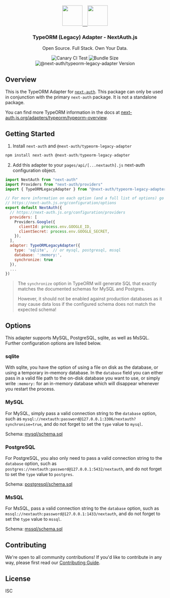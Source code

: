 <p align="center">
   <br/>
    <a href="https://next-auth.js.org" target="_blank"><img height="64px" src="https://next-auth.js.org/img/logo/logo-sm.png" />&nbsp;&nbsp;&nbsp;&nbsp;</a><img height="64px" src="https://raw.githubusercontent.com/nextauthjs/adapters/canary/packages/typeorm-legacy/logo.png" />
   <h3 align="center"><b>TypeORM (Legacy) Adapter</b> - NextAuth.js</h3>
   <p align="center">
   Open Source. Full Stack. Own Your Data.
   </p>
   <p align="center" style="align: center;">
      <img src="https://github.com/nextauthjs/adapters/actions/workflows/canary.yml/badge.svg" alt="Canary CI Test" />
      <img src="https://img.shields.io/bundlephobia/minzip/@next-auth/typeorm-legacy-adapter" alt="Bundle Size"/>
      <img src="https://img.shields.io/npm/v/@next-auth/typeorm-legacy-adapter" alt="@next-auth/typeorm-legacy-adapter Version" />
   </p>
</p>

## Overview

This is the TypeORM Adapter for [`next-auth`](https://next-auth.js.org). This package can only be used in conjunction with the primary `next-auth` package. It is not a standalone package.

You can find more TypeORM information in the docs at [next-auth.js.org/adapters/typeorm/typeorm-overview](https://next-auth.js.org/adapters/typeorm/typeorm-overview).

## Getting Started

1. Install `next-auth` and `@next-auth/typeorm-legacy-adapter`

```js
npm install next-auth @next-auth/typeorm-legacy-adapter
```

2. Add this adapter to your `pages/api/[...nextauth].js` next-auth configuration object.

```js
import NextAuth from "next-auth"
import Providers from "next-auth/providers"
import { TypeORMLegacyAdapter } from "@next-auth/typeorm-legacy-adapter"

// For more information on each option (and a full list of options) go to
// https://next-auth.js.org/configuration/options
export default NextAuth({
  // https://next-auth.js.org/configuration/providers
  providers: [
    Providers.Google({
      clientId: process.env.GOOGLE_ID,
      clientSecret: process.env.GOOGLE_SECRET,
    }),
  ],
  adapter: TypeORMLegacyAdapter({
    type: 'sqlite',  // or mysql, postgresql, mssql
    database: ':memory:',
    synchronize: true
  }),
  ...
})
```

> The `synchronize` option in TypeORM will generate SQL that exactly matches the documented schemas for MySQL and Postgres.
>
> However, it should not be enabled against production databases as it may cause data loss if the configured schema does not match the expected schema!

## Options

This adapter supports MySQL, PostgreSQL, sqlite, as well as MsSQL. Further configuration options are listed below.

### sqlite

With sqlite, you have the option of using a file on disk as the database, or using a temporary in-memory database. In the `database` field you can either pass in a valid file path to the on-disk database you want to use, or simply write `:memory:` for an in-memory database which will disappear whenever you restart the process.

### MySQL

For MySQL, simply pass a valid connection string to the `database` option, such as `mysql://nextauth:password@127.0.0.1:3306/nextauth?synchronise=true`, and do not forget to set the `type` value to `mysql`.

Schema: [mysql/schema.sql](https://github.com/nextauthjs/adapters/tree/canary/packages/typeorm-legacy/tests/mysql/schema.sql)

### PostgreSQL

For PostgreSQL, you also only need to pass a valid connection string to the `database` option, such as `postgres://nextauth:password@127.0.0.1:5432/nextauth`, and do not forget to set the `type` value to `postgres`.

Schema: [postgresql/schema.sql](https://github.com/nextauthjs/adapters/tree/canary/packages/typeorm-legacy/tests/postgresql/schema.sql)

### MsSQL

For MsSQL, pass a valid connection string to the `database` option, such as `mssql://nextauth:password@127.0.0.1:1433/nextauth`, and do not forget to set the `type` value to `mssql`.

Schema: [mssql/schema.sql](https://github.com/nextauthjs/adapters/tree/canary/packages/typeorm-legacy/tests/mssql/schema.sql)

## Contributing

We're open to all community contributions! If you'd like to contribute in any way, please first read our [Contributing Guide](https://github.com/nextauthjs/adapters/blob/canary/CONTRIBUTING.md).

## License

ISC
